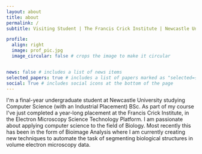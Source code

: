 ```yaml
---
layout: about
title: about
permalink: /
subtitle: Visiting Student | The Francis Crick Institute | Newcastle University

profile:
  align: right
  image: prof_pic.jpg
  image_circular: false # crops the image to make it circular


news: false # includes a list of news items
selected_papers: true # includes a list of papers marked as "selected={true}"
social: True # includes social icons at the bottom of the page
---
```


I'm a final-year undergraduate student at Newcastle University studying Computer Science (with an Industrial Placement) BSc. 
As part of my course I've just completed a year-long placement at the Francis Crick Institute, in the 
Electron Microscopy Science Technology Platform. I am passionate about applying computer science to the field of Biology. 
Most recently this has been in the form of Bioimage Analysis where I am currently creating new techniques to automate the 
task of segmenting biological structures in volume electron microscopy data.